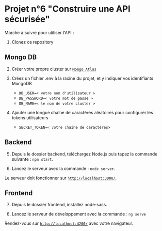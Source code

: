 # Projet n°6 "Construire une API sécurisée"

Marche à suivre pour utiliser l'API :

1. Clonez ce repository

## Mongo DB

2. Créer votre propre cluster sur [`Mongo Atlas`](https://www.mongodb.com/fr)

3. Créez un fichier .env à la racine du projet, et y indiquer vos identifiants MongoDB
	* `DB_USER=< votre nom d'utilisateur >`
	* `DB_PASSWORD=< votre mot de passe >`
	* `DB_NAME=< le nom de votre cluster >`
	
4. Ajouter une longue chaîne de caractères aléatoires pour configurer les tokens utilisateurs
	* `SECRET_TOKEN=< votre chaîne de caractères>`

## Backend

5. Depuis le dossier backend, téléchargez Node.js puis tapez la commande suivante : `npm start`.

6. Lancez le serveur avec la commande : `node server`.

Le serveur doit fonctionner sur [`http://localhost:3000/`](http://localhost:3000/).

## Frontend

7. Depuis le dossier frontend, installez node-sass.

8. Lancez le serveur de développement avec la commande : `ng serve`

Rendez-vous sur [`http://localhost:4200/`](http://localhost:4200/) avec votre navigateur.
